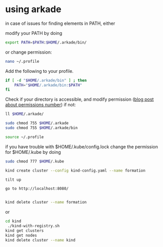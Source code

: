 # using arkade

in case of issues for finding elements in PATH, either

modify your PATH by doing

```bash
export PATH=$PATH:$HOME/.arkade/bin/
```

or change permission:

```bash
nano ~/.profile
```

Add the following to your profile.

```bash
if [ -d "$HOME/.arkade/bin" ] ; then
    PATH="$HOME/.arkade/bin:$PATH"
fi
```

Check if your directory is accessible, and modify permission ([blog post about permissions number](http://linuxcursor.com/linux/linux-file-permission-drwxr-xr-x)) if not:

```bash
ll $HOME/.arkade/

sudo chmod 755 $HOME/.arkade
sudo chmod 755 $HOME/.arkade/bin

source ~/.profile
```
if you have trouble with $HOME/.kube/config.lock
change the permission for $HOME/.kube by doing

```bash
sudo chmod 777 $HOME/.kube
```

```bash
kind create cluster --config kind-config.yaml --name formation

tilt up

go to http://localhost:8080/


kind delete cluster --name formation
```
or

```bash
cd kind
 ./kind-with-registry.sh 
kind get clusters
kind get nodes
kind delete cluster --name kind
```